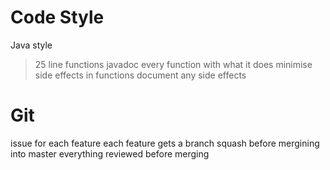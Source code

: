# Code Style
Java style
>25 line functions
javadoc every function with what it does
minimise side effects in functions
document any side effects

# Git
issue for each feature
each feature gets a branch
squash before mergining into master
everything reviewed before merging
